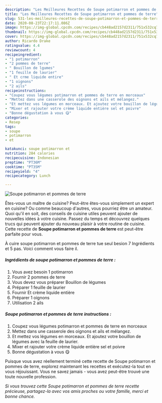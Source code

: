 ```yaml
---
description: "Les Meilleures Recettes de Soupe potimarron et pommes de terre"
title: "Les Meilleures Recettes de Soupe potimarron et pommes de terre"
slug: 531-les-meilleures-recettes-de-soupe-potimarron-et-pommes-de-terre
date: 2020-08-23T22:17:11.086Z
image: https://img-global.cpcdn.com/recipes/cb448ad2157d2311/751x532cq70/soupe-potimarron-et-pommes-de-terre-photo-principale-de-la-recette.jpg
thumbnail: https://img-global.cpcdn.com/recipes/cb448ad2157d2311/751x532cq70/soupe-potimarron-et-pommes-de-terre-photo-principale-de-la-recette.jpg
cover: https://img-global.cpcdn.com/recipes/cb448ad2157d2311/751x532cq70/soupe-potimarron-et-pommes-de-terre-photo-principale-de-la-recette.jpg
author: Ricardo Drake
ratingvalue: 4.4
reviewcount: 4
recipeingredient:
- "1 potimarron"
- "2 pommes de terre"
- " Bouillon de lgumes"
- "1 feuille de laurier"
- " Et crme liquide entire"
- "1 oignons"
- "2 ails"
recipeinstructions:
- "Coupez vous légumes potimarron et pommes de terre en morceaux"
- "Mettez dans une casserole des oignons et ails et mélangez."
- "Et mettez vos légumes en morceaux. Et ajoutez votre bouillon de légumes avec la feuille de laurier."
- "Mixer et rajouter votre crème liquide entière sel et poivre"
- "Bonne dégustation à vous 😋"
categories:
- Resep
tags:
- soupe
- potimarron
- et

katakunci: soupe potimarron et 
nutrition: 284 calories
recipecuisine: Indonesian
preptime: "PT36M"
cooktime: "PT35M"
recipeyield: "4"
recipecategory: Lunch

---
```



![Soupe potimarron et pommes de terre](https://img-global.cpcdn.com/recipes/cb448ad2157d2311/751x532cq70/soupe-potimarron-et-pommes-de-terre-photo-principale-de-la-recette.jpg)

Êtes-vous un maître de cuisine? Peut-être êtes-vous simplement un expert en cuisine? Ou comme beaucoup d'autres, vous pourriez être un amateur. Quoi qu'il en soit, des conseils de cuisine utiles peuvent ajouter de nouvelles idées à votre cuisine. Passez du temps et découvrez quelques trucs qui peuvent ajouter du nouveau plaisir à votre routine de cuisine. Cette recette de <strong> Soupe potimarron et pommes de terre </strong> est peut-être parfaite pour vous.

<!--inarticleads1-->

À cuire soupe potimarron et pommes de terre tue seul besion 7 Ingrédients et 5 pas. Voici comment vous faire il.

##### Ingrédients de soupe potimarron et pommes de terre :

1. Vous avez besoin 1 potimarron
1. Fournir 2 pommes de terre
1. Vous devez vous préparer  Bouillon de légumes
1. Préparer 1 feuille de laurier
1. Fournir  Et crème liquide entière
1. Préparer 1 oignons
1. Utilisation 2 ails




<!--inarticleads2-->

##### Soupe potimarron et pommes de terre instructions :

1. Coupez vous légumes potimarron et pommes de terre en morceaux
1. Mettez dans une casserole des oignons et ails et mélangez.
1. Et mettez vos légumes en morceaux. Et ajoutez votre bouillon de légumes avec la feuille de laurier.
1. Mixer et rajouter votre crème liquide entière sel et poivre
1. Bonne dégustation à vous 😋




<!--inarticleads1-->

<p>
Puisque vous avez réellement terminé cette recette de Soupe potimarron et pommes de terre, explorez maintenant les recettes et exécutez-la tout en vous réjouissant. Vous ne savez jamais - vous avez peut-être trouvé une toute nouvelle profession.
</p>

<p>
<i>Si vous trouvez cette Soupe potimarron et pommes de terre recette précieuse, partagez-la avec vos amis proches ou votre famille, merci et bonne chance.</i>
</p>
